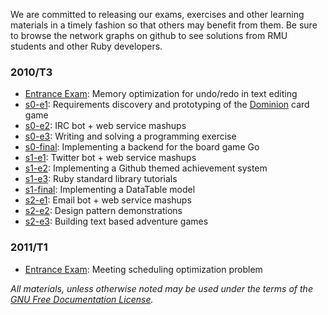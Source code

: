 We are committed to releasing our exams, exercises and other learning materials in a timely fashion so that others may benefit from them.  Be sure to browse the network graphs on github to see solutions from RMU students and other Ruby developers.

### 2010/T3

* [Entrance Exam](https://github.com/rmu/rmu-entrance-exam-2010): Memory optimization for undo/redo in text editing
* [s0-e1](https://github.com/rmu/s0-e1): Requirements discovery and prototyping of the [Dominion](http://en.wikipedia.org/wiki/Dominion_%28card_game%29) card game
* [s0-e2](https://github.com/rmu/s0-e2): IRC bot + web service mashups
* [s0-e3](https://github.com/rmu/s0-e3): Writing and solving a programming exercise
* [s0-final](https://github.com/rmu/s0-final): Implementing a backend for the board game Go
* [s1-e1](https://github.com/rmu/s1-e1): Twitter bot + web service mashups
* [s1-e2](https://github.com/rmu/s1-e2): Implementing a Github themed achievement system
* [s1-e3](https://github.com/sandal/guides/wiki/_pages): Ruby standard library tutorials
* [s1-final](https://github.com/rmu/s1-final): Implementing a DataTable model
* [s2-e1](https://github.com/rmu/s2-e1): Email bot + web service mashups
* [s2-e2](https://github.com/rmu/s2-e2): Design pattern demonstrations
* [s2-e3](https://github.com/rmu/s2-e3): Building text based adventure games

### 2011/T1

* [Entrance Exam](https://github.com/rmu/rmu-entrance-exam-2011-t1): Meeting scheduling optimization problem


_All materials, unless otherwise noted may be used under the terms of the [GNU Free Documentation License](http://www.gnu.org/licenses/fdl.html)._